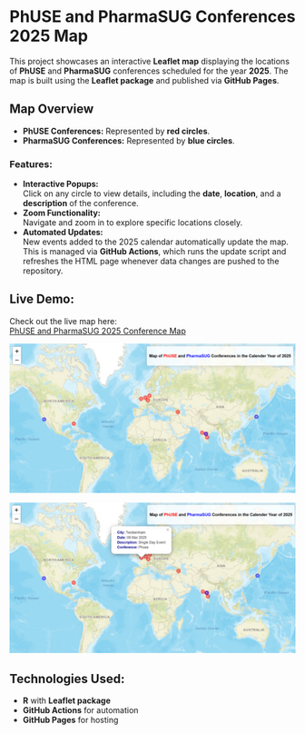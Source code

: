 # PhUSE and PharmaSUG Conferences 2025 Map

This project showcases an interactive **Leaflet map** displaying the locations of **PhUSE** and **PharmaSUG** conferences scheduled for the year **2025**. The map is built using the **Leaflet package** and published via **GitHub Pages**.

## **Map Overview**
- **PhUSE Conferences:** Represented by **red circles**.  
- **PharmaSUG Conferences:** Represented by **blue circles**.

### **Features:**
- **Interactive Popups:**  
  Click on any circle to view details, including the **date**, **location**, and a **description** of the conference.
- **Zoom Functionality:**  
  Navigate and zoom in to explore specific locations closely.
- **Automated Updates:**  
  New events added to the 2025 calendar automatically update the map. This is managed via **GitHub Actions**, which runs the update script and refreshes the HTML page whenever data changes are pushed to the repository.

## **Live Demo:**  
Check out the live map here:  
[PhUSE and PharmaSUG 2025 Conference Map](https://jagadishkatam.github.io/phuse/phuse_map_2025.html)

![Image of the Map](images/img1.png)

![Image of the Map with Label](images/img2.png)

##  **Technologies Used:**
- **R** with **Leaflet package**
- **GitHub Actions** for automation
- **GitHub Pages** for hosting
